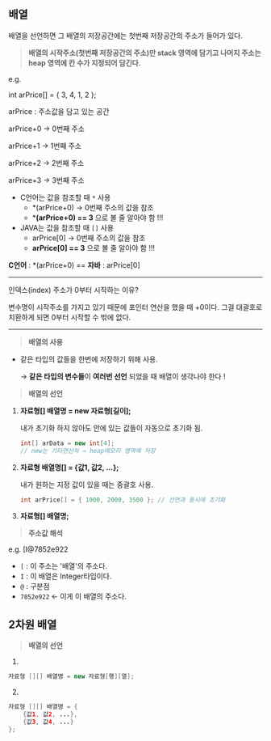 ## 배열
배열을 선언하면 그 배열의 저장공간에는 첫번째 저장공간의 주소가 들어가 있다.

> **배열의 시작주소(첫번째 저장공간의 주소)만 stack 영역에 담기고 나머지 주소는 heap 영역에 칸 수가 지정되어 담긴다.**
> 

e.g.

int arPrice[] = { 3, 4, 1, 2 };

arPrice : 주소값을 담고 있는 공간

arPrice+0 → 0번째 주소

arPrice+1 → 1번째 주소

arPrice+2 → 2번째 주소

arPrice+3 → 3번째 주소

- C언어는 값을 참조할 때 `*` 사용
    - *(arPrice+0) → 0번째 주소의 값을 참조
    - ***(arPrice+0) == 3** 으로 볼 줄 알아야 함 !!!
- JAVA는 값을 참조할 때 `[]` 사용
    - arPrice[0] → 0번째 주소의 값을 참조
    - **arPrice[0] == 3** 으로 볼 줄 알아야 함 !!!

**C언어** : *(arPrice+0) == **자바** : arPrice[0]

---

인덱스(index) 주소가 0부터 시작하는 이유?

변수명이 시작주소를 가지고 있기 때문에 포인터 연산을 했을 때 +0이다. 그걸 대괄호로 치환하게 되면 0부터 시작할 수 밖에 없다.

---

> **배열의 사용**
> 
- 같은 타입의 값들을 한번에 저장하기 위해 사용.
    
    → **같은 타입의 변수들**이 **여러번 선언** 되었을 때 배열이 생각나야 한다 !
    

> **배열의 선언**
> 
1. **자료형[] 배열명 = new 자료형[길이];**
    
    내가 초기화 하지 않아도 안에 있는 값들이 자동으로 초기화 됨.
    
    ```java
    int[] arData = new int[4];
    // new는 기타연산자 → heap메모리 영역에 저장
    ```
    
2. **자료형 배열명[] = {값1, 값2, ...};**
    
    내가 원하는 지정 값이 있을 때는 중괄호 사용.
    
    ```java
    int arPrice[] = { 1000, 2000, 3500 }; // 선언과 동시에 초기화
    ```
    
3. **자료형[] 배열명;**

> **주소값 해석**
> 

e.g.    [I@7852e922

- `[` : 이 주소는 '배열'의 주소다.
- `I` : 이 배열은 Integer타입이다.
- `@` : 구분점
- `7852e922` ← 이게 이 배열의 주소다.

## **2차원 배열**

> **배열의 선언**
> 

1.

```java
자료형 [][] 배열명 = new 자료형[행][열];
```

2.

```java
자료형 [][] 배열명 = {
	{값1, 값2, ...},
	{값3, 값4, ...}
};
```
